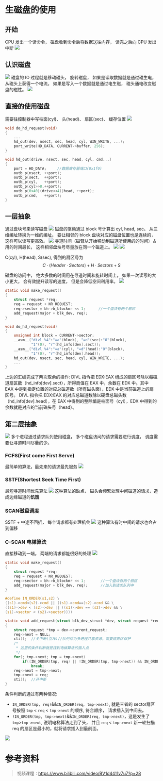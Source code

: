 # 生磁盘的使用

## 开始

CPU 发出一个读命令， 磁盘收到命令后将数据送往内存， 读完之后向 CPU 发出中断
![](images/2021-08-02-23-27-11.png)

## 认识磁盘

![](images/2021-08-03-00-08-18.png)
磁盘的 IO 过程就是移动磁头， 旋转磁盘， 如果是读取数据就是通过磁生电， 从磁头上获得一个电流。 如果是写入一个数据就是通过电生磁， 磁头通电改变磁盘的磁性。
![](images/2021-08-03-00-12-03.png)

## 直接的使用磁盘

需要往控制器中写柱面(cyl)、 头(head)、 扇区(sec)、 缓存位置
![](images/2021-08-03-00-14-38.png)

``` C
void do_hd_request(void)
{
    ...
    hd_out(dev, nsect, sec, head, cyl, WIN_WRITE, ...);
    port_write(HD_DATA, CURRENT->buffer, 256);
}

void hd_out(drive, nsect, sec, head, cyl, cmd...)
{
    port = HD_DATA;     //数据寄存器端口(0x1f0)
    outb_p(nsect, ++port);
    outb_p(sect,  ++port);
    outb_p(cyl,   ++port);
    outb_p(cyl>>8,++port);
    outb_p(0xA0|(drive<<4)|head, ++port);
    outb_p(cmd,   ++port);
}
```

## 一层抽象
通过盘块号来读写磁盘
![](images/2021-08-04-22-28-19.png)
磁盘的驱动通过 block 号计算出 cyl, head, sec。
从三维编址转换为一维的编址， 要让相邻的 block 盘块对应的磁盘位置也是连续的， 这样可以读写更高效。
![](images/2021-08-04-22-32-55.png)
寻道时间（磁臂从开始移动到磁道所使用的的时间）占用的时间最长， 这样相邻盘块号尽量放在同一个磁道上。
![](images/2021-08-04-22-37-48.png)
![](images/2021-08-04-22-39-30.png)

C(cyl), H(head), S(sec), 得到的扇区号为 
$$
C \cdot (Header \cdot Sectors) + H \cdot Sectors + S
$$

磁盘的访问中， 绝大多数的时间用在寻道时间和旋转时间上， 如果一次读写的大小更大， 会有效提升读写的速度， 但是会降低空间利用率。
![](images/2021-08-04-23-05-28.png)

``` C
static void make_request()
{
    struct request *req;
    req = request + NR_REQUEST;
    req->sector = bh->b_blocknr << 1;      //一个盘块有两个扇区
    add_request(major + blk_dev, req);
}

void do_hd_request(void)
{
    unsigned int block = CURRENT->sector;
    __asm__("divl %4":"=a"(block), "=d"(sec):"0"(block),
            "1"(0), "r"(hd_info[dev].sect));
    __asm__("divl %4":"=a"(cyl), "=d"(head):"0"(block),
            "1"(0), "r"(hd_info[dev].head));
    hd_out(dev, nsect, sec, head, cyl, WIN_WRITE, ...);
    ...
}
```
上边的汇编完成了两次取余的操作:
DIVL 指令把 EDX:EAX 组成的扇区号除以每磁道扇区数（hd_info[dev].sect），所得商值在 EAX 中，余数在 EDX 中。其中 EAX 中是到指定位置的对应总磁道数（所有磁头面），EDX 中是当前磁道上的扇区号。
DIVL 指令把 EDX:EAX 的对应总磁道数除以硬盘总磁头数（hd_info[dev].head），在 EAX 中得到的整除值是柱面号（cyl），EDX 中得到的余数就是对应的当前磁头号（head）。

## 第二层抽象
![](images/2021-08-05-23-01-52.png)
多个进程通过请求队列使用磁盘， 多个磁盘访问的请求需要进行调度， 调度需要让寻道时间尽量的少。

### FCFS(First come First Serve)
最简单的算法，最先来的请求最先服务
![](images/2021-08-05-23-07-15.png)

### SSTF(Shortest Seek Time First)
最短寻道时间优先算法
![](images/2021-08-05-23-13-00.png)
这种算法的缺点， 磁头会频繁处理中间磁道的请求，造成边缘磁道的**饥饿**

### SCAN磁盘调度
SSTF + 中途不回折， 每个请求都有处理机会
![](images/2021-08-05-23-19-50.png)
这种算法有时中间的请求也会占到偏移

### C-SCAN 电梯算法
直接移动到一端， 两端的请求都能很好的处理
![](images/2021-08-05-23-22-20.png)

``` C
static void make_request()
{
    struct request *req;
    req = request + NR_REQUEST;
    req->sector = bh->b_blocknr << 1;       //一个盘块有两个扇区
    add_request(major + blk_dev, req);      //加入到请求队列中
}

#define IN_ORDER(s1,s2) \
((s1)->cmd<(s2)->cmd || ((s1)->cmd==(s2)->cmd && \
((s1)->dev < (s2)->dev || ((s1)->dev == (s2)->dev && \
(s1)->sector < (s2)->sector))))

static void add_request(struct blk_dev_struct *dev, struct request *req)
{
    struct request *tmp = dev->current_request;
    req->next = NULL;
    cli();  //关中断(互斥)//队列作为多进程共享资源，需要临界区保护
    /*
     * 这里的条件判断就是找到电梯算法的插入点
     */
    for(; tmp->next; tmp = tmp->next)
        if((IN_ORDER(tmp, req) || !IN_ORDER(tmp, tmp->next)) && IN_ORDER(req, tmp->next))
            break;
    req->next = tmp->next;
    tmp->next = req;
    sti();  //开中断
}
```
条件判断的通过有两种情况:
* `IN_ORDER(tmp, req)`&&`IN_ORDER(req, tmp->next)`, 就是三者的 sector扇区号按照 `tmp` < `req` < `tmp->next` 的顺序, 符合顺序， 请求插入到中间去。
* `!IN_ORDER(tmp, tmp->next)`&&`IN_ORDER(req, tmp->next)`，这是发生了 `tmp`>`tmp->next`, 说明电梯算法走到了头， 并且 `req` < `tmp->next` 新一轮扫描 req 的扇区是最小的，就将请求插入到最前面。

![](images/2021-08-05-23-57-43.png)


# 参考资料
> 视频课程：https://www.bilibili.com/video/BV1d4411v7u7?p=28